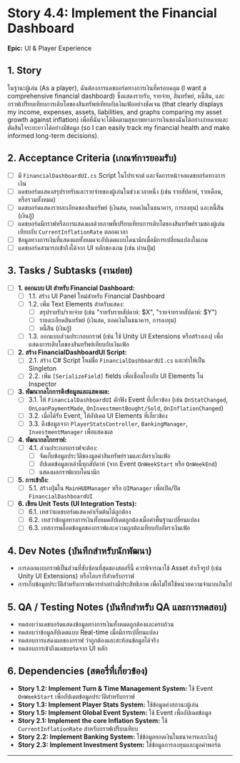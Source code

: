 # Story 4.4: Implement the Financial Dashboard

**Epic:** UI & Player Experience

## 1. Story
ในฐานะผู้เล่น (As a player), ฉันต้องการแดชบอร์ดทางการเงินที่ครอบคลุม (I want a comprehensive financial dashboard) ซึ่งแสดงรายรับ, รายจ่าย, สินทรัพย์, หนี้สิน, และกราฟเปรียบเทียบการเติบโตของสินทรัพย์เทียบกับเงินเฟ้ออย่างชัดเจน (that clearly displays my income, expenses, assets, liabilities, and graphs comparing my asset growth against inflation) เพื่อที่ฉันจะได้ติดตามสุขภาพทางการเงินของฉันได้อย่างง่ายดายและตัดสินใจระยะยาวได้อย่างมีข้อมูล (so I can easily track my financial health and make informed long-term decisions).

## 2. Acceptance Criteria (เกณฑ์การยอมรับ)
- [ ] มี `FinancialDashboardUI.cs` Script ในโปรเจกต์ และจัดการหน้าจอแดชบอร์ดทางการเงิน
- [ ] แดชบอร์ดแสดงสรุปรายรับและรายจ่ายของผู้เล่นในช่วงเวลาหนึ่ง (เช่น รายสัปดาห์, รายเดือน, หรือรวมทั้งหมด)
- [ ] แดชบอร์ดแสดงรายละเอียดของสินทรัพย์ (เงินสด, ยอดเงินในธนาคาร, การลงทุน) และหนี้สิน (เงินกู้)
- [ ] แดชบอร์ดมีกราฟหรือการแสดงผลด้วยภาพที่เปรียบเทียบการเติบโตของสินทรัพย์รวมของผู้เล่นเทียบกับ `CurrentInflationRate` ตลอดเวลา
- [ ] ข้อมูลทางการเงินที่แสดงผลทั้งหมดจะอัปเดตแบบไดนามิกเมื่อมีการเปลี่ยนแปลงในเกม
- [ ] แดชบอร์ดสามารถเข้าถึงได้จาก UI หลักของเกม (เช่น ผ่านปุ่ม)

## 3. Tasks / Subtasks (งานย่อย)
- [ ] **1. ออกแบบ UI สำหรับ Financial Dashboard:**
  - [ ] 1.1. สร้าง UI Panel ใหม่สำหรับ Financial Dashboard
  - [ ] 1.2. เพิ่ม Text Elements สำหรับแสดง:
    - [ ] สรุปรายรับ/รายจ่าย (เช่น "รายรับรายสัปดาห์: $X", "รายจ่ายรายสัปดาห์: $Y")
    - [ ] รายละเอียดสินทรัพย์ (เงินสด, ยอดเงินในธนาคาร, การลงทุน)
    - [ ] หนี้สิน (เงินกู้)
  - [ ] 1.3. ออกแบบส่วนประกอบกราฟ (เช่น ใช้ Unity UI Extensions หรือสร้างเอง) เพื่อแสดงการเติบโตของสินทรัพย์เทียบกับเงินเฟ้อ

- [ ] **2. สร้าง FinancialDashboardUI Script:**
  - [ ] 2.1. สร้าง C# Script ใหม่ชื่อ `FinancialDashboardUI.cs` และทำให้เป็น Singleton
  - [ ] 2.2. เพิ่ม `[SerializeField]` fields เพื่อเชื่อมโยงกับ UI Elements ใน Inspector

- [ ] **3. พัฒนากลไกการดึงข้อมูลและแสดงผล:**
  - [ ] 3.1. ให้ `FinancialDashboardUI` ดักฟัง Event ที่เกี่ยวข้อง (เช่น `OnStatChanged`, `OnLoanPaymentMade`, `OnInvestmentBought/Sold`, `OnInflationChanged`)
  - [ ] 3.2. เมื่อได้รับ Event, ให้อัปเดต UI Elements ที่เกี่ยวข้อง
  - [ ] 3.3. ดึงข้อมูลจาก `PlayerStatsController`, `BankingManager`, `InvestmentManager` เพื่อแสดงผล

- [ ] **4. พัฒนากลไกกราฟ:**
  - [ ] 4.1. ส่วนประกอบกราฟจะต้อง:
    - [ ] จัดเก็บข้อมูลประวัติของมูลค่าสินทรัพย์รวมและอัตราเงินเฟ้อ
    - [ ] อัปเดตข้อมูลเหล่านี้ทุกสัปดาห์ (จาก Event `OnWeekStart` หรือ `OnWeekEnd`)
    - [ ] แสดงผลกราฟแบบไดนามิก

- [ ] **5. การเข้าถึง:**
  - [ ] 5.1. สร้างปุ่มใน `MainHUDManager` หรือ `UIManager` เพื่อเปิด/ปิด `FinancialDashboardUI`

- [ ] **6. เขียน Unit Tests (UI Integration Tests):**
  - [ ] 6.1. เทสว่าแดชบอร์ดแสดงค่าเริ่มต้นได้ถูกต้อง
  - [ ] 6.2. เทสว่าข้อมูลทางการเงินทั้งหมดอัปเดตถูกต้องเมื่อค่าพื้นฐานเปลี่ยนแปลง
  - [ ] 6.3. เทสการพล็อตข้อมูลของกราฟและความถูกต้องเทียบกับอัตราเงินเฟ้อ

## 4. Dev Notes (บันทึกสำหรับนักพัฒนา)
- การออกแบบกราฟเป็นส่วนที่ซับซ้อนที่สุดของสตอรี่นี้ ควรพิจารณาใช้ Asset สำเร็จรูป (เช่น Unity UI Extensions) หรือไลบรารีสำหรับกราฟ
- การเก็บข้อมูลประวัติสำหรับกราฟควรทำอย่างมีประสิทธิภาพ เพื่อไม่ให้ใช้หน่วยความจำมากเกินไป

## 5. QA / Testing Notes (บันทึกสำหรับ QA และการทดสอบ)
- ทดสอบว่าแดชบอร์ดแสดงข้อมูลทางการเงินทั้งหมดถูกต้องและครบถ้วน
- ทดสอบว่าข้อมูลอัปเดตแบบ Real-time เมื่อมีการเปลี่ยนแปลง
- ทดสอบการแสดงผลของกราฟ ว่าถูกต้องและสะท้อนข้อมูลได้จริง
- ทดสอบการเข้าถึงแดชบอร์ดจาก UI หลัก

## 6. Dependencies (สตอรี่ที่เกี่ยวข้อง)
- **Story 1.2: Implement Turn & Time Management System:** ใช้ Event `OnWeekStart` เพื่ออัปเดตข้อมูลประวัติสำหรับกราฟ
- **Story 1.3: Implement Player Stats System:** ใช้ข้อมูลค่าสถานะผู้เล่น
- **Story 1.5: Implement Global Event System:** ใช้ Event เพื่ออัปเดตข้อมูล
- **Story 2.1: Implement the core Inflation System:** ใช้ `CurrentInflationRate` สำหรับกราฟเปรียบเทียบ
- **Story 2.2: Implement Banking System:** ใช้ข้อมูลยอดเงินในธนาคารและเงินกู้
- **Story 2.3: Implement Investment System:** ใช้ข้อมูลการลงทุนและมูลค่าพอร์ต

-----